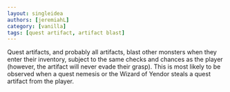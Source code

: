 ```yaml
---
layout: singleidea
authors: [jeremiahL]
category: [vanilla]
tags: [quest artifact, artifact blast]
---
```

Quest artifacts, and probably all artifacts, blast other monsters when they enter their inventory, subject to the same checks and chances as the player (however, the artifact will never evade their grasp). This is most likely to be observed when a quest nemesis or the Wizard of Yendor steals a quest artifact from the player.
